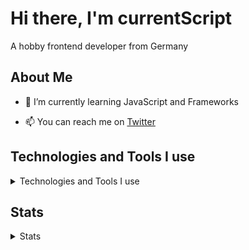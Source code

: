 # Hi there, I'm currentScript

A hobby frontend developer from Germany

## About Me

- 🌱 I’m currently learning JavaScript and Frameworks

- 📫 You can reach me on [Twitter](https://twitter.com/CurrentScript)


## Technologies and Tools I use
<details>
<summary>Technologies and Tools I use</summary>
<br>
  
[![VSCode](https://img.shields.io/twitter/url?color=007acc&label=VSCode&logo=visual%20studio%20code&style=flat-square&url=https://code.visualstudio.com/)](https://code.visualstudio.com/) [![AdobeXD](https://img.shields.io/twitter/url?color=ff26be&label=AdobeXD&logo=adobe%20xd&logoColor=ffffff&style=flat-square&url=https://www.adobe.com/de/products/xd.html?sdid=91BF525M&mv=search&ef_id=CjwKCAjwyo36BRAXEiwA24CwGX14X6y1Ox2O2nLaxfJbrQtUSOlO7DabshGAOzGbF7xvooiOhH9yWhoCYeUQAvD_BwE:G:s&s_kwcid=AL!3085!3!394597829423!e!!g!!adobe%20xd!1642716682!71269803108)](https://www.adobe.com/de/products/xd.html?sdid=91BF525M&mv=search&ef_id=CjwKCAjwyo36BRAXEiwA24CwGX14X6y1Ox2O2nLaxfJbrQtUSOlO7DabshGAOzGbF7xvooiOhH9yWhoCYeUQAvD_BwE:G:s&s_kwcid=AL!3085!3!394597829423!e!!g!!adobe%20xd!1642716682!71269803108)

[![Twitter URL](https://img.shields.io/twitter/url?color=%23E34F26&label=HTML&logo=html5&logoColor=ffffff&style=flat-square&url=https%3A%2F%2Fen.wikipedia.org%2Fwiki%2FHTML)](https://en.wikipedia.org/wiki/HTML)
[![Twitter URL](https://img.shields.io/twitter/url?color=%231572B6&label=CSS&logo=css3&logoColor=ffffff&style=flat-square&url=https%3A%2F%2Fen.wikipedia.org%2Fwiki%2FHTML)](https://en.wikipedia.org/wiki/Cascading_Style_Sheets)
[![Twitter URL](https://img.shields.io/twitter/url?color=%23F7DF1E&label=JavaScript&logo=JavaScript&logoColor=ffffff&style=flat-square&url=https%3A%2F%2Fen.wikipedia.org%2Fwiki%2FHTML)](https://en.wikipedia.org/wiki/JavaScript)
[![Twitter URL](https://img.shields.io/twitter/url?color=%23339933&label=Node.js&logo=node.js&logoColor=ffffff&style=flat-square&url=https%3A%2F%2Fen.wikipedia.org%2Fwiki%2FHTML)](https://nodejs.org/en/)
[![Twitter URL](https://img.shields.io/twitter/url?color=%23CC6699&label=SASS&logo=sass&logoColor=ffffff&style=flat-square&url=https%3A%2F%2Fen.wikipedia.org%2Fwiki%2FHTML)](https://sass-lang.com/)
[![Twitter URL](https://img.shields.io/twitter/url?color=%23F05032&label=GIT&logo=git&logoColor=ffffff&style=flat-square&url=https%3A%2F%2Fen.wikipedia.org%2Fwiki%2FHTML)](https://git-scm.com/)



</details>

## Stats
<details>
<summary>Stats</summary>
<br>

<p><img src="https://github-readme-stats.vercel.app/api?username=currentScript&show_icons=true&theme=dracula" alt="currentScript" /></p>

<!--START_SECTION:waka-->
```text
No Activity tracked this Week
```
<!--END_SECTION:waka-->

</details>
